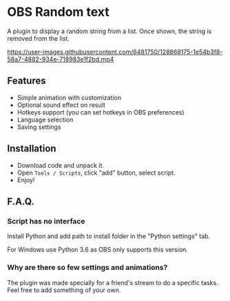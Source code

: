 # OBS Random text

A plugin to display a random string from a list. Once shown, the string is removed from the list.

https://user-images.githubusercontent.com/6481750/128868175-1e54b3f8-58a7-4882-934e-718983e1f2bd.mp4

## Features

- Simple animation with customization
- Optional sound effect on result
- Hotkeys support (you can set hotkeys in OBS preferences)
- Language selection
- Saving settings

## Installation

* Download code and unpack it.
* Open `Tools / Scripts`, click "add" button, select script.
* Enjoy!

## F.A.Q.

### Script has no interface

Install Python and add path to install folder in the "Python settings" tab.

For Windows use Python 3.6 as OBS only supports this version.

### Why are there so few settings and animations?

The plugin was made specially for a friend's stream to do a specific tasks. Feel free to add something of your own.

